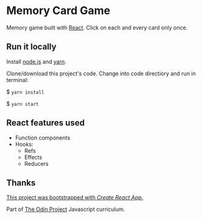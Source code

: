 # Memory Card Game

Memory game built with [React](https://reactjs.org/). Click on each and every card only once.

## Run it locally

Install [node.js](https://nodejs.org/) and [yarn](https://yarnpkg.com/).

Clone/download this project's code. Change into code directiory and run in terminal:

$ `yarn install`

$ `yarn start`

## React features used

* Function components
* Hooks:
  - Refs
  - Effects
  - Reducers

## Thanks

[This project was bootstrapped with _Create React App_.](./CRA-README.md)

Part of [The Odin Project](https://www.theodinproject.com/) Javascript curriculum.
